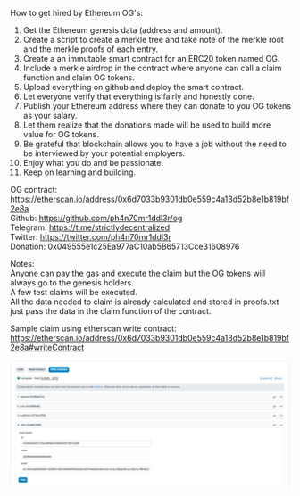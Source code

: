 How to get hired by Ethereum OG's:  
1. Get the Ethereum genesis data (address and amount).  
2. Create a script to create a merkle tree and take note of the merkle root and the merkle proofs of each entry.  
3. Create a an immutable smart contract for an ERC20 token named OG.  
4. Include a merkle airdrop in the contract where anyone can call a claim function and claim OG tokens.  
5. Upload everything on github and deploy the smart contract.  
6. Let everyone verify that everything is fairly and honestly done.  
7. Publish your Ethereum address where they can donate to you OG tokens as your salary.  
8. Let them realize that the donations made will be used to build more value for OG tokens.  
9. Be grateful that blockchain allows you to have a job without the need to be interviewed by your potential employers.  
10. Enjoy what you do and be passionate.  
11. Keep on learning and building.  

OG contract: https://etherscan.io/address/0x6d7033b9301db0e559c4a13d52b8e1b819bf2e8a  
Github: https://github.com/ph4n70mr1ddl3r/og  
Telegram: https://t.me/strictlydecentralized  
Twitter: https://twitter.com/ph4n70mr1ddl3r  
Donation: 0x049555e1c25Ea977aC10ab5B65713Cce31608976  

Notes:  
Anyone can pay the gas and execute the claim but the OG tokens will always go to the genesis holders.  
A few test claims will be executed.  
All the data needed to claim is already calculated and stored in proofs.txt just pass the data in the claim function of the contract.  

Sample claim using etherscan write contract:
https://etherscan.io/address/0x6d7033b9301db0e559c4a13d52b8e1b819bf2e8a#writeContract

![claim](ogclaimsample.png)
